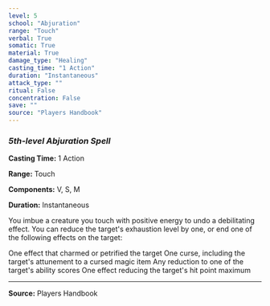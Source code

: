 ```yaml
---
level: 5
school: "Abjuration"
range: "Touch"
verbal: True
somatic: True
material: True
damage_type: "Healing"
casting_time: "1 Action"
duration: "Instantaneous"
attack_type: ""
ritual: False
concentration: False
save: ""
source: "Players Handbook"
---
```


### *5th-level Abjuration Spell*

**Casting Time:** 1 Action

**Range:** Touch

**Components:** V, S, M

**Duration:** Instantaneous

You imbue a creature you touch with positive energy to undo a debilitating effect. You can reduce the target's exhaustion level by one, or end one of the following effects on the target:
 
  One effect that charmed or petrified the target
  One curse, including the target's attunement to a cursed magic item
  Any reduction to one of the target's ability scores
  One effect reducing the target's hit point maximum

---
**Source:** Players Handbook
